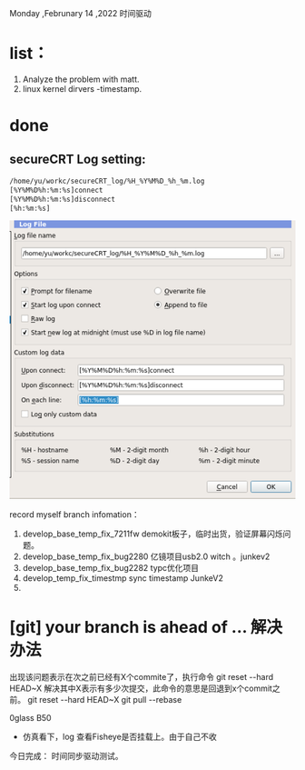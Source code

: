 Monday ,Februnary 14 ,2022 时间驱动

# list：
1. Analyze the problem with matt.
2. linux kernel dirvers -timestamp.




# done
## secureCRT Log setting:
```
/home/yu/workc/secureCRT_log/%H_%Y%M%D_%h_%m.log
[%Y%M%D%h:%m:%s]connect
[%Y%M%D%h:%m:%s]disconnect
[%h:%m:%s]
```

![picture 1](../../../images/ffd969da044ff680c31337fdf81ba640e54a9f9429d2e914c5672a5294df0c92.png)  

record myself branch infomation：
1. develop_base_temp_fix_7211fw demokit板子，临时出货，验证屏幕闪烁问题。
2. develop_base_temp_fix_bug2280 亿镜项目usb2.0 witch 。junkev2
3. develop_base_temp_fix_bug2282 typc优化项目
4. develop_temp_fix_timestmp sync timestamp JunkeV2
5. 


# [git] your branch is ahead of ... 解决办法

出现该问题表示在次之前已经有X个commite了，执行命令
git reset --hard HEAD~X
解决其中X表示有多少次提交，此命令的意思是回退到x个commit之前。
git reset --hard HEAD~X
git pull --rebase



0glass B50 
- 仿真看下，log 查看Fisheye是否挂载上。由于自己不收



今日完成：
时间同步驱动测试。








